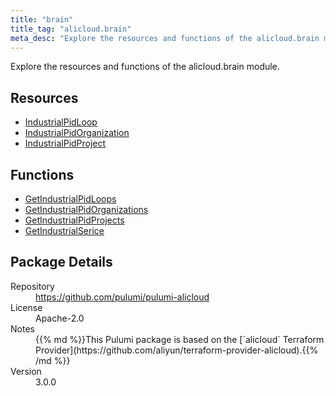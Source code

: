 ```yaml
---
title: "brain"
title_tag: "alicloud.brain"
meta_desc: "Explore the resources and functions of the alicloud.brain module."
---
```


<!-- WARNING: this file was generated by Pulumi Docs Generator. -->
<!-- Do not edit by hand unless you're certain you know what you are doing! -->

Explore the resources and functions of the alicloud.brain module.

<h2 id="resources">Resources</h2>
<ul class="api">
    <li><a href="industrialpidloop" title="IndustrialPidLoop"><span class="symbol resource"></span>IndustrialPidLoop</a></li>
    <li><a href="industrialpidorganization" title="IndustrialPidOrganization"><span class="symbol resource"></span>IndustrialPidOrganization</a></li>
    <li><a href="industrialpidproject" title="IndustrialPidProject"><span class="symbol resource"></span>IndustrialPidProject</a></li>
</ul>

<h2 id="functions">Functions</h2>
<ul class="api">
    <li><a href="getindustrialpidloops" title="GetIndustrialPidLoops"><span class="symbol function"></span>GetIndustrialPidLoops</a></li>
    <li><a href="getindustrialpidorganizations" title="GetIndustrialPidOrganizations"><span class="symbol function"></span>GetIndustrialPidOrganizations</a></li>
    <li><a href="getindustrialpidprojects" title="GetIndustrialPidProjects"><span class="symbol function"></span>GetIndustrialPidProjects</a></li>
    <li><a href="getindustrialserice" title="GetIndustrialSerice"><span class="symbol function"></span>GetIndustrialSerice</a></li>
</ul>

<h2 id="package-details">Package Details</h2>
<dl class="package-details">
	<dt>Repository</dt>
	<dd><a href="https://github.com/pulumi/pulumi-alicloud">https://github.com/pulumi/pulumi-alicloud</a></dd>
	<dt>License</dt>
	<dd>Apache-2.0</dd>
	<dt>Notes</dt>
	<dd>{{% md %}}This Pulumi package is based on the [`alicloud` Terraform Provider](https://github.com/aliyun/terraform-provider-alicloud).{{% /md %}}</dd>
	<dt>Version</dt>
	<dd>3.0.0</dd>
</dl>

